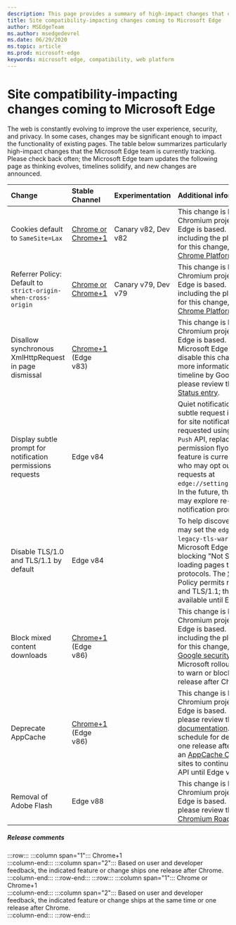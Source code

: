 ```yaml
---
description: This page provides a summary of high-impact changes that could impact site compatibility
title: Site compatibility-impacting changes coming to Microsoft Edge
author: MSEdgeTeam
ms.author: msedgedevrel
ms.date: 06/29/2020
ms.topic: article
ms.prod: microsoft-edge
keywords: microsoft edge, compatibility, web platform
---
```


# Site compatibility-impacting changes coming to Microsoft Edge  

The web is constantly evolving to improve the user experience, security, and privacy.  In some cases, changes may be significant enough to impact the functionality of existing pages.  The table below summarizes particularly high-impact changes that the Microsoft Edge team is currently tracking.  Please check back often; the Microsoft Edge team updates the following page as thinking evolves, timelines solidify, and new changes are announced.  

| Change | Stable Channel | Experimentation | Additional information |  
|:--- |:--- |:--- |:--- |  
| Cookies default to `SameSite=Lax` | [Chrome or Chrome+1](#release-comments)  | Canary v82, Dev v82 | This change is happening in the Chromium project, on which Microsoft Edge is based.  For more information, including the planned timeline by Google for this change, please review the [Chrome Platform Status entry][ChromePlatformStatus5088147346030592].  |  
| Referrer Policy: Default to `strict-origin-when-cross-origin` | [Chrome or Chrome+1](#release-comments)  | Canary v79, Dev v79 | This change is happening in the Chromium project, on which Microsoft Edge is based.  For more information, including the planned timeline by Google for this change, please review the [Chrome Platform Status entry][ChromePlatformStatus6251880185331712].  |  
| Disallow synchronous XmlHttpRequest in page dismissal | [Chrome+1](#release-comments) \(Edge v83\) |  | This change is happening in the Chromium project, on which Microsoft Edge is based.  Matching Chrome, Microsoft Edge offers a Group Policy to disable this change until Edge 88.  For more information, including the planned timeline by Google for this change, please review the [Chrome Platform Status entry][ChromePlatformStatus4664843055398912].  |  
| Display subtle prompt for notification permissions requests | Edge v84 |  | Quiet notification requests display a subtle request icon in the address bar for site notification permissions requested using the `Notifications` or `Push` API, replacing the full or standard permission flyout prompt UI. This feature is currently enabled for all users, who may opt out of quiet notification requests at `edge://settings/content/notifications`. In the future, the Microsoft Edge team may explore re-enabling the full flyout notification prompt in some scenarios.  |  
| Disable TLS/1.0 and TLS/1.1 by default | Edge v84 |  | To help discover impacted sites, you may set the `edge://flags/#display-legacy-tls-warnings` flag to cause Microsoft Edge to display a non-blocking "Not Secure" notice when loading pages that require legacy TLS protocols.  The [SSLMinVersion][DeployedEdgePoliciesSSLMinVersion] Group Policy permits re-enabling of TLS/1.0 and TLS/1.1; the policy remains available until Edge 88.  |  
| Block mixed content downloads | [Chrome+1](#release-comments) \(Edge v86\)  |  | This change is happening in the Chromium project, on which Microsoft Edge is based.  For more information, including the planned timeline by Google for this change, please review the [Google security blog entry][GoogleBlogSecurity20200206].  The Microsoft rollout schedule on file types to warn or block is planned for one release after Chrome.  |  
| Deprecate AppCache | [Chrome+1](#release-comments) \(Edge v86\)  |  | This change is happening in the Chromium project, on which Microsoft Edge is based.  For more information, please review the [WebDev documentation][WebDevAppCacheRemoval].  The Microsoft rollout schedule for deprecation is planned for one release after Chrome.  Requesting an [AppCache OriginTrial Token][AppCacheOriginTrial] allows sites to continue to use the deprecated API until Edge v90. |  
| Removal of Adobe Flash | Edge v88  |  | This change is happening in the Chromium project, on which Microsoft Edge is based.  For more information, please review the [Adobe Flash Chromium Roadmap][ChromiumFlashRoadmapSupportRemoved].  |  

##### Release comments  

:::row:::
   :::column span="1":::
      Chrome+1  
   :::column-end:::
   :::column span="2":::
      Based on user and developer feedback, the indicated feature or change ships one release after Chrome.  
   :::column-end:::
:::row-end:::
:::row:::
   :::column span="1":::
      Chrome or Chrome+1  
   :::column-end:::
   :::column span="2":::
      Based on user and developer feedback, the indicated feature or change ships at the same time or one release after Chrome.  
   :::column-end:::
:::row-end:::  

<!-- links -->  

[DeployedEdgePoliciesSSLMinVersion]: /deployedge/microsoft-edge-policies#sslversionmin "SSLVersionMin - Microsoft Edge - Policies"  

[ChromePlatformStatus4664843055398912]: https://www.chromestatus.com/feature/4664843055398912 "Disallow sync XHR in page dismissal JavaScript - Chrome Platform Status"  
[ChromePlatformStatus5088147346030592]: https://www.chromestatus.com/feature/5088147346030592 "Cookies default to SameSite=Lax - Chrome Platform Status"  
[ChromePlatformStatus6251880185331712]: https://www.chromestatus.com/feature/6251880185331712 "Referrer Policy: Default to strict-origin-when-cross-origin - Chrome Platform Status"  

[ChromiumFlashRoadmapSupportRemoved]: https://www.chromium.org/flash-roadmap#TOC-Flash-Support-Removed-from-Chromium-Target:-Chrome-88---Jan-2021- "Flash Support Removed from Chromium (Target: Chrome 88+ - Jan 2021) - Flash Roadmap | Chromium Projects"  

[GoogleBlogSecurity20200206]: https://security.googleblog.com/2020/02/protecting-users-from-insecure_6.html "Protecting users from insecure downloads in Google Chrome - Google Online Security Blog"  

[WebDevAppCacheRemoval]: https://web.dev/appcache-removal "AppCache Removal"  

[AppCacheOriginTrial]: https://developers.chrome.com/origintrials/#/view_trial/1776670052997660673 "AppCache OriginTrial token"  
